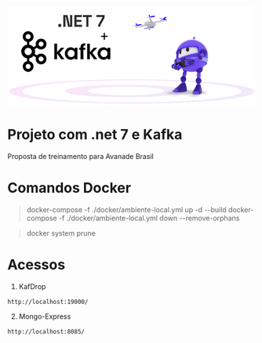 
![Logo](https://raw.githubusercontent.com/encinecarlos/Ecommerce.Orders/featureupdate-Felipe/img/logo.png?raw=true)

# Projeto com .net 7 e Kafka

Proposta de treinamento para Avanade Brasil

# Comandos Docker

> docker-compose -f ./docker/ambiente-local.yml up -d --build
> docker-compose -f ./docker/ambiente-local.yml down --remove-orphans

> docker system prune

# Acessos

1. KafDrop
```
http://localhost:19000/
```

2. Mongo-Express
```
http://localhost:8085/
```
